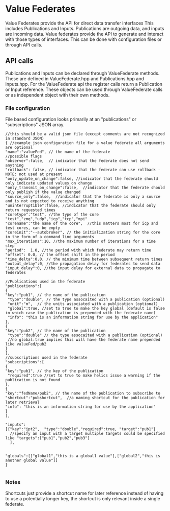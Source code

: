 # Value Federates

Value Federates provide the API for direct data transfer interfaces This includes Publications and Inputs.
Publications are outgoing data, and inputs are incoming data.
Value federates provide the API to generate and interact with those types of interfaces.
This can be done with configuration files or through API calls.

## API calls

Publications and Inputs can be declared through ValueFederate methods.
These are defined in ValueFederate.hpp and Publications.hpp and Inputs.hpp.
For the ValueFederate api the register calls return a Publication or Input reference.
These objects can be used through ValueFederate calls or as independent object with their own methods.

<!-- TODO:: add links to other generated documents -->

### File configuration

File based configuration looks primarily at an "publications" or "subscriptions" JSON array.

```
//this should be a valid json file (except comments are not recognized in standard JSON)
{ //example json configuration file for a value federate all arguments are optional
"name":"valueFed", // the name of the federate
//possible flags
"observer":false,  // indicator that the federate does not send anything
"rollback": false, // indicator that the federate can use rollback -NOTE: not used at present
"only_update_on_change":false, //indicator that the federate should only indicate updated values on change
"only_transmit_on_change":false,  //indicator that the federate should only publish if the value changed
"source_only":false,  //indicator that the federate is only a source and is not expected to receive anything
"uninterruptible":false, //indicator that the federate should only return requested times
"coretype":"test", //the type of the core "test","zmq","udp","icp","tcp","mpi"
"corename":"the name of the core",  //this matters most for icp and test cores, can be empty
"coreinit":"--autobroker", // the initialization string for the core in the form of a command line arguments
"max_iterations":10, //the maximum number of iterations for a time step
"period":  1.0, //the period with which federate may return time
"offset": 0.0, // the offset shift in the period
"time_delta":0.0, // the minimum time between subsequent return times
"output_delay":0, //the propagation delay for federates to send data
"input_delay":0, //the input delay for external data to propagate to federates

//Publications used in the federate
"publications":[
{
"key":"pub1", // the name of the publication
 "type":"double", // the type assocaited with a publication (optional)
 "unit":"m",  // the units associated with a publication (optional)
 "global":true, //set to true to make the key global (default is false in which case the publication is prepended with the federate name)
 "info": "this is an information string for use by the application"
},
{
"key":"pub2", // the name of the publication
 "type":"double" // the type assocaited with a publication (optional)
 //no global:true implies this will have the federate name prepended like valueFed/pub2
}
],
//subscriptions used in the federate
"subscriptions":[
{
"key":"pub1", // the key of the publication
 "required":true //set to true to make helics issue a warning if the publication is not found
},
{
"key":"fedName/pub2", // the name of the publication to subscribe to
"shortcut":"pubshortcut",  //a naming shortcut for the publication for later retrieval
"info": "this is an information string for use by the application"
}
],

"inputs":
[{"key":"ipt2",  "type":"double","required":true, "target":"pub1"}
  //specify an input with a target multiple targets could be specified like "targets":["pub1","pub2","pub3"]
  ],


"globals":[["global1","this is a global1 value"],["global2","this is another global value"]]
}


```

### Notes

Shortcuts just provide a shortcut name for later reference instead of having to use a potentially longer key, the shortcut is only relevant inside a single federate.
